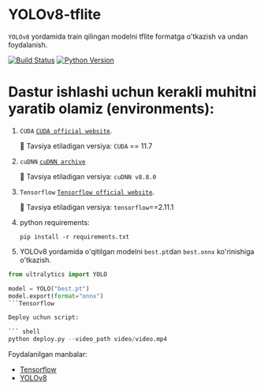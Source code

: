 # YOLOv8-tflite

`YOLOv8` yordamida train qilingan modelni tflite formatga o'tkazish va undan foydalanish.


[![Build Status](https://img.shields.io/endpoint.svg?url=https%3A%2F%2Factions-badge.atrox.dev%2Fatrox%2Fsync-dotenv%2Fbadge&style=flat)](https://github.com/MisterFoziljon/Face-Detection)
[![Python Version](https://img.shields.io/badge/Python-3.8--3.11-FFD43B?logo=python)](https://github.com/MisterFoziljon/Face-Detection)


# Dastur ishlashi uchun kerakli muhitni yaratib olamiz (environments):

1. `CUDA` [`CUDA official website`](https://docs.nvidia.com/cuda/cuda-installation-guide-linux/index.html#download-the-nvidia-cuda-toolkit).

   🚀 Tavsiya etiladigan versiya: `CUDA` == 11.7

2. `cuDNN` [`cuDNN archive`](https://developer.nvidia.com/rdp/cudnn-archive)

   🚀 Tavsiya etiladigan versiya: `cuDNN v8.8.0`
   
3. `Tensorflow` [`Tensorflow official website`](https://www.tensorflow.org/?hl=ru).

   🚀 Tavsiya etiladigan versiya: `tensorflow`==2.11.1

4. python requirements:

   ``` shell
   pip install -r requirements.txt
   ```


5. YOLOv8 yordamida o'qitilgan modelni `best.pt`dan  `best.onnx` ko'rinishiga o'tkazish.
``` python
from ultralytics import YOLO

model = YOLO("best.pt")
model.export(format="onnx")
```Tensorflow

Deploy uchun script:

``` shell
python deploy.py --video_path video/video.mp4
```

Foydalanilgan manbalar: 
* [Tensorflow](https://www.tensorflow.org/?hl=ru)
* [YOLOv8](https://github.com/ultralytics/ultralytics)
